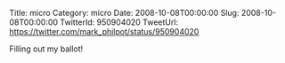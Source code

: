 Title: micro
Category: micro
Date: 2008-10-08T00:00:00
Slug: 2008-10-08T00:00:00
TwitterId: 950904020
TweetUrl: https://twitter.com/mark_philpot/status/950904020

Filling out my ballot!